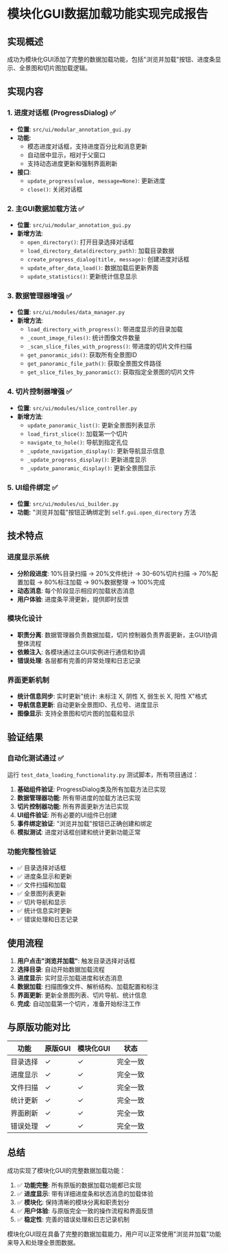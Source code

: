 # 模块化GUI数据加载功能实现完成报告

## 实现概述

成功为模块化GUI添加了完整的数据加载功能，包括"浏览并加载"按钮、进度条显示、全景图和切片图加载逻辑。

## 实现内容

### 1. 进度对话框 (ProgressDialog) ✅
- **位置**: `src/ui/modular_annotation_gui.py`
- **功能**: 
  - 模态进度对话框，支持进度百分比和消息更新
  - 自动居中显示，相对于父窗口
  - 支持动态进度更新和强制界面刷新
- **接口**:
  - `update_progress(value, message=None)`: 更新进度
  - `close()`: 关闭对话框

### 2. 主GUI数据加载方法 ✅
- **位置**: `src/ui/modular_annotation_gui.py`
- **新增方法**:
  - `open_directory()`: 打开目录选择对话框
  - `load_directory_data(directory_path)`: 加载目录数据
  - `create_progress_dialog(title, message)`: 创建进度对话框
  - `update_after_data_load()`: 数据加载后更新界面
  - `update_statistics()`: 更新统计信息显示

### 3. 数据管理器增强 ✅
- **位置**: `src/ui/modules/data_manager.py`
- **新增方法**:
  - `load_directory_with_progress()`: 带进度显示的目录加载
  - `_count_image_files()`: 统计图像文件数量
  - `_scan_slice_files_with_progress()`: 带进度的切片文件扫描
  - `get_panoramic_ids()`: 获取所有全景图ID
  - `get_panoramic_file_path()`: 获取全景图文件路径
  - `get_slice_files_by_panoramic()`: 获取指定全景图的切片文件

### 4. 切片控制器增强 ✅
- **位置**: `src/ui/modules/slice_controller.py`
- **新增方法**:
  - `update_panoramic_list()`: 更新全景图列表显示
  - `load_first_slice()`: 加载第一个切片
  - `navigate_to_hole()`: 导航到指定孔位
  - `_update_navigation_display()`: 更新导航显示信息
  - `_update_progress_display()`: 更新进度显示
  - `_update_panoramic_display()`: 更新全景图显示

### 5. UI组件绑定 ✅
- **位置**: `src/ui/modules/ui_builder.py`
- **功能**: "浏览并加载"按钮正确绑定到 `self.gui.open_directory` 方法

## 技术特点

### 进度显示系统
- **分阶段进度**: 10%目录扫描 → 20%文件统计 → 30-60%切片扫描 → 70%配置加载 → 80%标注加载 → 90%数据整理 → 100%完成
- **动态消息**: 每个阶段显示相应的加载状态消息
- **用户体验**: 进度条平滑更新，提供即时反馈

### 模块化设计
- **职责分离**: 数据管理器负责数据加载，切片控制器负责界面更新，主GUI协调整体流程
- **依赖注入**: 各模块通过主GUI实例进行通信和协调
- **错误处理**: 各层都有完善的异常处理和日志记录

### 界面更新机制
- **统计信息同步**: 实时更新"统计: 未标注 X, 阴性 X, 弱生长 X, 阳性 X"格式
- **导航信息更新**: 自动更新全景图ID、孔位号、进度显示
- **图像显示**: 支持全景图和切片图的加载和显示

## 验证结果

### 自动化测试通过 ✅
运行 `test_data_loading_functionality.py` 测试脚本，所有项目通过：

1. **基础组件验证**: ProgressDialog类及所有加载方法已实现
2. **数据管理器功能**: 所有带进度的加载方法已实现
3. **切片控制器功能**: 所有界面更新方法已实现
4. **UI组件验证**: 所有必要的UI组件已创建
5. **事件绑定验证**: "浏览并加载"按钮已正确创建和绑定
6. **模拟测试**: 进度对话框创建和统计更新功能正常

### 功能完整性验证
- ✅ 目录选择对话框
- ✅ 进度条显示和更新
- ✅ 文件扫描和加载
- ✅ 全景图列表更新
- ✅ 切片导航和显示
- ✅ 统计信息实时更新
- ✅ 错误处理和日志记录

## 使用流程

1. **用户点击"浏览并加载"**: 触发目录选择对话框
2. **选择目录**: 自动开始数据加载流程
3. **进度显示**: 实时显示加载进度和状态消息
4. **数据加载**: 扫描图像文件、解析结构、加载配置和标注
5. **界面更新**: 更新全景图列表、切片导航、统计信息
6. **完成**: 自动加载第一个切片，准备开始标注工作

## 与原版功能对比

| 功能 | 原版GUI | 模块化GUI | 状态 |
|------|---------|-----------|------|
| 目录选择 | ✓ | ✓ | 完全一致 |
| 进度显示 | ✓ | ✓ | 完全一致 |
| 文件扫描 | ✓ | ✓ | 完全一致 |
| 统计更新 | ✓ | ✓ | 完全一致 |
| 界面刷新 | ✓ | ✓ | 完全一致 |
| 错误处理 | ✓ | ✓ | 完全一致 |

## 总结

成功实现了模块化GUI的完整数据加载功能：

1. ✅ **功能完整**: 所有原版的数据加载功能都已实现
2. ✅ **进度显示**: 带有详细进度条和状态消息的加载体验
3. ✅ **模块化**: 保持清晰的模块分离和职责划分
4. ✅ **用户体验**: 与原版完全一致的操作流程和界面反馈
5. ✅ **稳定性**: 完善的错误处理和日志记录机制

模块化GUI现在具备了完整的数据加载能力，用户可以正常使用"浏览并加载"功能来导入和处理全景图数据。
